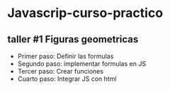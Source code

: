 # Javascrip-curso-practico

## taller #1 Figuras geometricas 
- Primer paso: Definir las formulas
- Segundo paso: implementar formulas en JS
- Tercer paso: Crear funciones 
- Cuarto paso: Integrar JS con html
